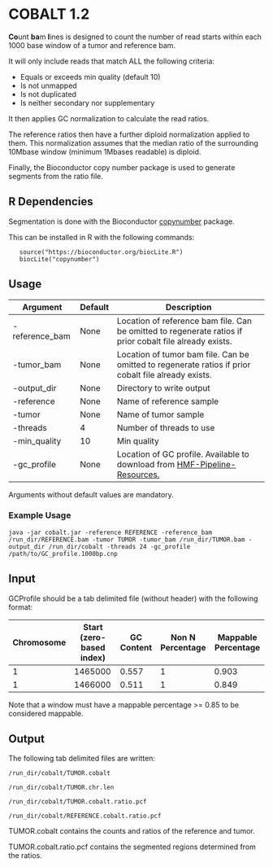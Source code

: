 # COBALT 1.2

**Co**unt **ba**m **l**ines is designed to count the number of read starts within each 1000 base window of a tumor and reference bam.

It will only include reads that match ALL the following criteria:
* Equals or exceeds min quality (default 10)
* Is not unmapped
* Is not duplicated
* Is neither secondary nor supplementary

It then applies GC normalization to calculate the read ratios.

The reference ratios then have a further diploid normalization applied to them.
This normalization assumes that the median ratio of the surrounding 10Mbase window (minimum 1Mbases readable) is diploid.

Finally, the Bioconductor copy number package is used to generate segments from the ratio file.


## R Dependencies
Segmentation is done with the Bioconductor [copynumber](http://bioconductor.org/packages/release/bioc/html/copynumber.html) package.

This can be installed in R with the following commands:
```
   source("https://bioconductor.org/biocLite.R")
   biocLite("copynumber")
```


## Usage

Argument | Default | Description
---|---|---
-reference_bam | None | Location of reference bam file. Can be omitted to regenerate ratios if prior cobalt file already exists.
-tumor_bam | None | Location of tumor bam file. Can be omitted to regenerate ratios if prior cobalt file already exists.
-output_dir | None | Directory to write output
-reference | None | Name of reference sample
-tumor | None | Name of tumor sample
-threads | 4 | Number of threads to use
-min_quality | 10 | Min quality
-gc_profile | None | Location of GC profile. Available to download from [HMF-Pipeline-Resources.](https://resources.hartwigmedicalfoundation.nl)

Arguments without default values are mandatory.

### Example Usage

```
java -jar cobalt.jar -reference REFERENCE -reference_bam /run_dir/REFERENCE.bam -tumor TUMOR -tumor_bam /run_dir/TUMOR.bam -output_dir /run_dir/cobalt -threads 24 -gc_profile /path/to/GC_profile.1000bp.cnp
```

## Input

GCProfile should be a tab delimited file (without header) with the following format:

Chromosome | Start (zero-based index) | GC Content | Non N Percentage | Mappable Percentage
---|---|---|---|---
1 | 1465000 | 0.557 | 1 | 0.903
1 | 1466000 | 0.511 | 1 | 0.849

Note that a window must have a mappable percentage >= 0.85 to be considered mappable. 



## Output
The following tab delimited files are written:

`/run_dir/cobalt/TUMOR.cobalt`

`/run_dir/cobalt/TUMOR.chr.len`

`/run_dir/cobalt/TUMOR.cobalt.ratio.pcf`

`/run_dir/cobalt/REFERENCE.cobalt.ratio.pcf`

TUMOR.cobalt contains the counts and ratios of the reference and tumor.

TUMOR.cobalt.ratio.pcf contains the segmented regions determined from the ratios.
